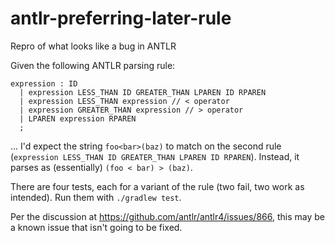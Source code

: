 # antlr-preferring-later-rule
Repro of what looks like a bug in ANTLR

Given the following ANTLR parsing rule:

```
expression : ID
  | expression LESS_THAN ID GREATER_THAN LPAREN ID RPAREN
  | expression LESS_THAN expression // < operator
  | expression GREATER_THAN expression // > operator
  | LPAREN expression RPAREN
  ;
```

... I'd expect the string `foo<bar>(baz)` to match on the second rule (`expression LESS_THAN ID GREATER_THAN LPAREN ID RPAREN`). Instead, it parses as (essentially) `(foo < bar) > (baz)`.

There are four tests, each for a variant of the rule (two fail, two work as intended). Run them with `./gradlew test`.

Per the discussion at https://github.com/antlr/antlr4/issues/866, this may be a known issue that isn't going to be fixed.
